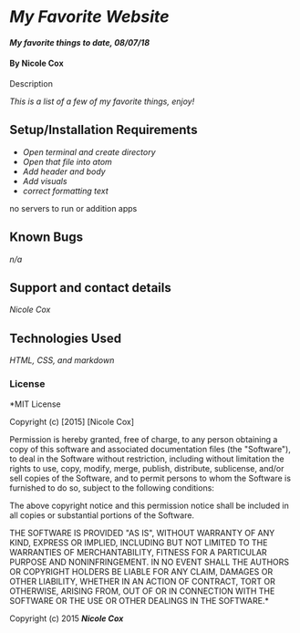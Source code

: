 # _My Favorite Website_

#### _My favorite things to date, 08/07/18_

#### By Nicole Cox

Description

_This is a list of a few of my favorite things, enjoy!_

## Setup/Installation Requirements

* _Open terminal and create directory_
* _Open that file into atom_
* _Add header and body_
* _Add visuals_
* _correct formatting text_

no servers to run or addition apps

## Known Bugs

_n/a_

## Support and contact details

_Nicole Cox_

## Technologies Used

_HTML, CSS, and markdown_

### License

*MIT License

Copyright (c) [2015] [Nicole Cox]

Permission is hereby granted, free of charge, to any person obtaining a copy
of this software and associated documentation files (the "Software"), to deal
in the Software without restriction, including without limitation the rights
to use, copy, modify, merge, publish, distribute, sublicense, and/or sell
copies of the Software, and to permit persons to whom the Software is
furnished to do so, subject to the following conditions:

The above copyright notice and this permission notice shall be included in all
copies or substantial portions of the Software.

THE SOFTWARE IS PROVIDED "AS IS", WITHOUT WARRANTY OF ANY KIND, EXPRESS OR
IMPLIED, INCLUDING BUT NOT LIMITED TO THE WARRANTIES OF MERCHANTABILITY,
FITNESS FOR A PARTICULAR PURPOSE AND NONINFRINGEMENT. IN NO EVENT SHALL THE
AUTHORS OR COPYRIGHT HOLDERS BE LIABLE FOR ANY CLAIM, DAMAGES OR OTHER
LIABILITY, WHETHER IN AN ACTION OF CONTRACT, TORT OR OTHERWISE, ARISING FROM,
OUT OF OR IN CONNECTION WITH THE SOFTWARE OR THE USE OR OTHER DEALINGS IN THE
SOFTWARE.*

Copyright (c) 2015 **_Nicole Cox_**
